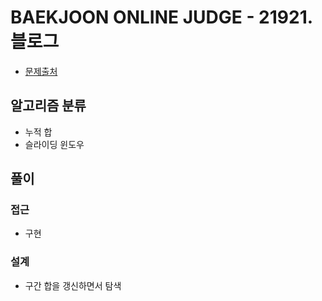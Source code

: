 # BAEKJOON ONLINE JUDGE - 21921. 블로그

- [문제출처](https://www.acmicpc.net/problem/21921 '21921. 블로그')

## 알고리즘 분류

- 누적 합
- 슬라이딩 윈도우

## 풀이

### 접근

- 구현

### 설계

- 구간 합을 갱신하면서 탐색
